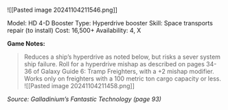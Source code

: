 ![[Pasted image 20241104211546.png]]

Model: HD 4-D Booster
Type: Hyperdrive booster
Skill: Space transports repair (to install)
Cost: 16,500+
Availability: 4, X

**Game Notes:** 
> Reduces a ship’s hyperdrive as noted below, but risks a sever system ship failure. Roll for a hyperdrive mishap as described on pages 34-36 of Galaxy Guide 6: Tramp Freighters, with a +2 mishap modifier. Works only on freighters with a 100 metric ton cargo capacity or less.
![[Pasted image 20241104211458.png]]

*Source: Galladinium’s Fantastic Technology (page 93)*
